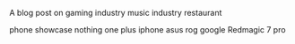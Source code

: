  A blog post 
 on gaming industry 
 music industry 
 restaurant 


 phone showcase 
 nothing 
 one plus 
 iphone 
 asus rog
google 
Redmagic 7 pro
